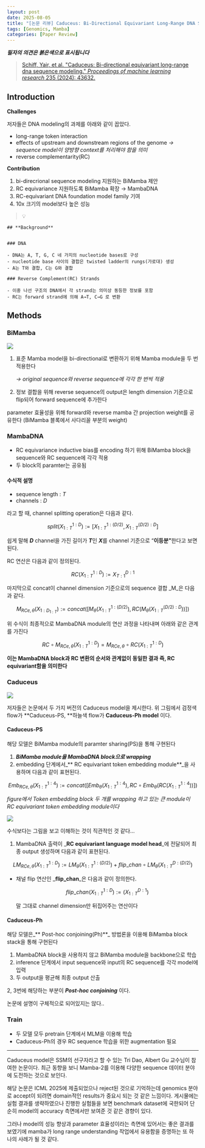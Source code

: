 ```yaml
---
layout: post
date: 2025-08-05
title: "[논문 리뷰] Caduceus: Bi-Directional Equivariant Long-Range DNA Sequence Modeling"
tags: [Genomics, Mamba]
categories: [Paper Review]
---
```


<span class="notion-red">_**필자의 의견은 붉은색으로 표시됩니다**_</span>


> [Schiff, Yair, et al. "Caduceus: Bi-directional equivariant long-range dna sequence modeling." ](https://pmc.ncbi.nlm.nih.gov/articles/PMC12189541/)[_Proceedings of machine learning research_](https://pmc.ncbi.nlm.nih.gov/articles/PMC12189541/)[ 235 (2024): 43632.](https://pmc.ncbi.nlm.nih.gov/articles/PMC12189541/)



## Introduction


**Challenges**


저자들은 DNA modeling의 과제를 아래와 같이 꼽았다.

- long-range token interaction
- effects of upstream and downstream regions of the genome 
_→ sequence model이 양방향 context를 처리해야 함을 의미_
- reverse complementarity(RC)

**Contribution**

1. bi-direcrional sequence modeling 지원하는 BiMamba 제안
1. RC equivariance 지원하도록 BiMamba 확장 → MambaDNA
1. RC-equivariant DNA foundation model family 기여
1. 10x 크기의 model보다 높은 성능

> 💡 


	## **Background**


	### DNA

	- DNA는 A, T, G, C 네 가지의 nucleotide bases로 구성
	- nucleotide base 사이의 결합은 twisted ladder의 rungs(가로대) 생성
	- A는 T와 결합, C는 G와 결합

	### Reverse Complement(RC) Strands

	- 이중 나선 구조의 DNA에서 각 strand는 의미상 동등한 정보를 포함
	- RC는 forward strand에 의해 A→T, C→G 로 변환


## Methods



### BiMamba


![](https://prod-files-secure.s3.us-west-2.amazonaws.com/542b861c-36a8-4051-84e5-8804b6728dba/2c247d59-7815-4980-99f0-8f0d21f445a7/image.png?X-Amz-Algorithm=AWS4-HMAC-SHA256&X-Amz-Content-Sha256=UNSIGNED-PAYLOAD&X-Amz-Credential=ASIAZI2LB4665JON4SZY%2F20250914%2Fus-west-2%2Fs3%2Faws4_request&X-Amz-Date=20250914T220110Z&X-Amz-Expires=3600&X-Amz-Security-Token=IQoJb3JpZ2luX2VjEO7%2F%2F%2F%2F%2F%2F%2F%2F%2F%2FwEaCXVzLXdlc3QtMiJHMEUCIF%2BKcK%2BJlmhA1SAKuYddR7acgh0mFvjSBSUFaL4D%2B0oRAiEA0lyPJfmXKvG0iCDnClJ%2Bgy6W%2BS8q1WJzJaWIvoEbTbkq%2FwMIZxAAGgw2Mzc0MjMxODM4MDUiDPlv8ZUj8rNEhlaArircA0oxn7KTuZ0UTltORv7klBqSt%2BLdeEN%2FPWRPGNAo7cc203HpcpC2pzA%2BFw8ty%2BrWXYD0Il5savRTFk3FJzIfWSGmTN%2BWdUNDLvBNwJHOPGFHS10g11rJH2Ae%2BIdsfSwU1NSW1vJW5P6PtgmJy%2Fixdt8hxnTEmJhOyCfwYQkcCKspzNuwUGhQbUcLtUUxumwxGJlugR%2B%2Fyzu0p75yMvW4xq3L%2FhuFjp65NbVsoI4QuZ9NjxAYU68O8P%2By5Trj7A0c%2FQE844KrweXr%2FtPbAqx1trdkygAordNeDK9OC64psZyS41Qb3nxekaS56UfA5s%2Bnqqo%2BvSQHmHL7tliZKoOUY4ffZiERz6J2zdJZz6sq1k0sCxqDPoOkfWnzbnQ6y94P7FIrZabnzHgcnVVLcDxFJlJlrlOCJd%2FaMbf3aCY%2FOue%2Bn3hqcLfluBXGAyYzb7cLTRpqiCHzVE8R56mbRGrjKDLOhMTLq0EmAe0pkEiQXoqatqUGBY6lsCeupuNng47z%2FRc3j8PtFpnVRymT1W1riLytF9mlIfKJBoKzi9e789uPSR6wXfir2RZ3ni5l6Ij6Plnjcr9aO6b05IZFI%2Ffj3OH0SYUt7CeRsNuRFXO6FHCcJC9afIWRM7M6pSQcMPPwnMYGOqUBK3QN1wCgtz6jMn1AJFqRQMF4dzG9DQYGAHkbWGfRbpNcgrXFvJ2h8zQPJK26LF9NLHYkORj9hDrq1XBexeAhaWi8A76XFwNi7%2BDJ4VVb9U41urEMgY7kFgFOKY8oklZuMFXBfhGKq5hQiWd1BYRh6SzIvUe%2BIqQn6uTigD8ITcgYDi7o1dM2tXe4DVEBsLB1QMeuwLRXzXro8Y5pH6z39%2BF%2F7XQt&X-Amz-Signature=65a2125b7ec28a70dbbc8bd0bf9524a8e043b953e5ad7486cbeb5d531e9b1516&X-Amz-SignedHeaders=host&x-amz-checksum-mode=ENABLED&x-id=GetObject)

1. 표준 Mamba model을 bi-directional로 변환하기 위해 Mamba module을 두 번 적용한다

	_→ original sequence와 reverse sequence에 각각 한 번씩 적용_

1. 정보 결합을 위해 reverse sequence의 output은 length dimension 기준으로 flip되어 forward sequence에 추가한다

parameter 효율성을 위해 forward와 reverse mamba 간 projection weight를 공유한다 (BiMamba 블록에서 사다리꼴 부분의 weight)



### MambaDNA

- RC equivariance inductive bias를 encoding 하기 위해 BiMamba block을 sequence와 RC sequence에 각각 적용
- 두 block의 paramter는 공유됨


#### 수식적 설명

- sequence length : _T_
- channels : _D_

라고 할 때,  channel splitting operation은 다음과 같다.


$$
split(X^{1:D}_{1:T}):=[X^{1:(D/2)}_{1:T},X^{(D/2):D}_{1:T}]
$$


<span class="notion-red">쉽게 말해 </span><span class="notion-red">_**D**_</span><span class="notion-red"> channel을 가진 길이가 </span><span class="notion-red">_**T**_</span><span class="notion-red">인 </span><span class="notion-red">_**X**_</span><span class="notion-red">를 channel 기준으로 “</span><span class="notion-red">**이등분”**</span><span class="notion-red">한다고 보면 된다.</span>


RC 연산은 다음과 같이 정의된다.


$$
RC(X^{1:D}_{1:T}):=X^{D:1}_{T:1}
$$


마지막으로 concat이 channel dimension 기준으로의 sequence 결합 _M_은 다음과 같다.


$$
M_{RCe,\theta}(X_{1:D_{1:T}}):=concat([M_{\theta}(X^{1:(D/2)}_{1:T}),RC(M_{\theta}(X^{(D/2):D}_{1:T}))])
$$


위 수식이 최종적으로 MambaDNA module의 연산 과정을 나타내며 아래와 같은 관계를 가진다


$$
RC\circ M_{RCe,\theta}(X^{1:D}_{1:T}) = M_{RCe,\theta} \circ RC(X^{1:D}_{1:T})
$$


**이는 MambaDNA block과 RC 변환의 순서와 관계없이 동일한 결과 즉, RC equivariant함을 의미한다**



### Caduceus


![](https://prod-files-secure.s3.us-west-2.amazonaws.com/542b861c-36a8-4051-84e5-8804b6728dba/f94a60d7-8145-473b-aef9-7c68d3ec604a/image.png?X-Amz-Algorithm=AWS4-HMAC-SHA256&X-Amz-Content-Sha256=UNSIGNED-PAYLOAD&X-Amz-Credential=ASIAZI2LB4665JON4SZY%2F20250914%2Fus-west-2%2Fs3%2Faws4_request&X-Amz-Date=20250914T220110Z&X-Amz-Expires=3600&X-Amz-Security-Token=IQoJb3JpZ2luX2VjEO7%2F%2F%2F%2F%2F%2F%2F%2F%2F%2FwEaCXVzLXdlc3QtMiJHMEUCIF%2BKcK%2BJlmhA1SAKuYddR7acgh0mFvjSBSUFaL4D%2B0oRAiEA0lyPJfmXKvG0iCDnClJ%2Bgy6W%2BS8q1WJzJaWIvoEbTbkq%2FwMIZxAAGgw2Mzc0MjMxODM4MDUiDPlv8ZUj8rNEhlaArircA0oxn7KTuZ0UTltORv7klBqSt%2BLdeEN%2FPWRPGNAo7cc203HpcpC2pzA%2BFw8ty%2BrWXYD0Il5savRTFk3FJzIfWSGmTN%2BWdUNDLvBNwJHOPGFHS10g11rJH2Ae%2BIdsfSwU1NSW1vJW5P6PtgmJy%2Fixdt8hxnTEmJhOyCfwYQkcCKspzNuwUGhQbUcLtUUxumwxGJlugR%2B%2Fyzu0p75yMvW4xq3L%2FhuFjp65NbVsoI4QuZ9NjxAYU68O8P%2By5Trj7A0c%2FQE844KrweXr%2FtPbAqx1trdkygAordNeDK9OC64psZyS41Qb3nxekaS56UfA5s%2Bnqqo%2BvSQHmHL7tliZKoOUY4ffZiERz6J2zdJZz6sq1k0sCxqDPoOkfWnzbnQ6y94P7FIrZabnzHgcnVVLcDxFJlJlrlOCJd%2FaMbf3aCY%2FOue%2Bn3hqcLfluBXGAyYzb7cLTRpqiCHzVE8R56mbRGrjKDLOhMTLq0EmAe0pkEiQXoqatqUGBY6lsCeupuNng47z%2FRc3j8PtFpnVRymT1W1riLytF9mlIfKJBoKzi9e789uPSR6wXfir2RZ3ni5l6Ij6Plnjcr9aO6b05IZFI%2Ffj3OH0SYUt7CeRsNuRFXO6FHCcJC9afIWRM7M6pSQcMPPwnMYGOqUBK3QN1wCgtz6jMn1AJFqRQMF4dzG9DQYGAHkbWGfRbpNcgrXFvJ2h8zQPJK26LF9NLHYkORj9hDrq1XBexeAhaWi8A76XFwNi7%2BDJ4VVb9U41urEMgY7kFgFOKY8oklZuMFXBfhGKq5hQiWd1BYRh6SzIvUe%2BIqQn6uTigD8ITcgYDi7o1dM2tXe4DVEBsLB1QMeuwLRXzXro8Y5pH6z39%2BF%2F7XQt&X-Amz-Signature=5471ed06a121976bc54889670bad85fe84832020f968228cb97ef1f8e477891c&X-Amz-SignedHeaders=host&x-amz-checksum-mode=ENABLED&x-id=GetObject)


저자들은 논문에서 두 가지 버전의 Caduceus model을 제시한다. 위 그림에서 검정색 flow가 **Caduceus-PS, **하늘색 flow가 **Caduceus-Ph model** 이다.



#### Caduceus-PS


해당 모델은 BiMamba module의 paramter sharing(PS)을 통해 구현된다

1. _**BiMamba module을 MambaDNA block으로 wrapping**_
1. embedding 단계에서_** RC equivariant token embedding module**_을 사용하며 다음과 같이 표현된다.

$$
Emb_{RCe,\theta}(X^{1:4}_{1:T}):=concat([Emb_{\theta}(X^{1:4}_{1:T}),RC \circ Emb_{\theta}(RC(X^{1:4}_{1:T}))])
$$


_figure에서 Token embedding block 두 개를 wrapping 하고 있는 큰 module이 RC equivariant token embedding module이다_


![](https://prod-files-secure.s3.us-west-2.amazonaws.com/542b861c-36a8-4051-84e5-8804b6728dba/b175e4da-71eb-4e91-8c23-a06dabe673c9/image.png?X-Amz-Algorithm=AWS4-HMAC-SHA256&X-Amz-Content-Sha256=UNSIGNED-PAYLOAD&X-Amz-Credential=ASIAZI2LB4665JON4SZY%2F20250914%2Fus-west-2%2Fs3%2Faws4_request&X-Amz-Date=20250914T220111Z&X-Amz-Expires=3600&X-Amz-Security-Token=IQoJb3JpZ2luX2VjEO7%2F%2F%2F%2F%2F%2F%2F%2F%2F%2FwEaCXVzLXdlc3QtMiJHMEUCIF%2BKcK%2BJlmhA1SAKuYddR7acgh0mFvjSBSUFaL4D%2B0oRAiEA0lyPJfmXKvG0iCDnClJ%2Bgy6W%2BS8q1WJzJaWIvoEbTbkq%2FwMIZxAAGgw2Mzc0MjMxODM4MDUiDPlv8ZUj8rNEhlaArircA0oxn7KTuZ0UTltORv7klBqSt%2BLdeEN%2FPWRPGNAo7cc203HpcpC2pzA%2BFw8ty%2BrWXYD0Il5savRTFk3FJzIfWSGmTN%2BWdUNDLvBNwJHOPGFHS10g11rJH2Ae%2BIdsfSwU1NSW1vJW5P6PtgmJy%2Fixdt8hxnTEmJhOyCfwYQkcCKspzNuwUGhQbUcLtUUxumwxGJlugR%2B%2Fyzu0p75yMvW4xq3L%2FhuFjp65NbVsoI4QuZ9NjxAYU68O8P%2By5Trj7A0c%2FQE844KrweXr%2FtPbAqx1trdkygAordNeDK9OC64psZyS41Qb3nxekaS56UfA5s%2Bnqqo%2BvSQHmHL7tliZKoOUY4ffZiERz6J2zdJZz6sq1k0sCxqDPoOkfWnzbnQ6y94P7FIrZabnzHgcnVVLcDxFJlJlrlOCJd%2FaMbf3aCY%2FOue%2Bn3hqcLfluBXGAyYzb7cLTRpqiCHzVE8R56mbRGrjKDLOhMTLq0EmAe0pkEiQXoqatqUGBY6lsCeupuNng47z%2FRc3j8PtFpnVRymT1W1riLytF9mlIfKJBoKzi9e789uPSR6wXfir2RZ3ni5l6Ij6Plnjcr9aO6b05IZFI%2Ffj3OH0SYUt7CeRsNuRFXO6FHCcJC9afIWRM7M6pSQcMPPwnMYGOqUBK3QN1wCgtz6jMn1AJFqRQMF4dzG9DQYGAHkbWGfRbpNcgrXFvJ2h8zQPJK26LF9NLHYkORj9hDrq1XBexeAhaWi8A76XFwNi7%2BDJ4VVb9U41urEMgY7kFgFOKY8oklZuMFXBfhGKq5hQiWd1BYRh6SzIvUe%2BIqQn6uTigD8ITcgYDi7o1dM2tXe4DVEBsLB1QMeuwLRXzXro8Y5pH6z39%2BF%2F7XQt&X-Amz-Signature=b5778f0336a6cbe1b1f47371bca1ae227d152777d9a740f1c990f607349d18c0&X-Amz-SignedHeaders=host&x-amz-checksum-mode=ENABLED&x-id=GetObject)


<span class="notion-red">수식보다는 그림을 보고 이해하는 것이 직관적인 것 같다…</span>

1. MambaDNA 출력이 _**RC equivariant language model head**_에 전달되어 최종 output 생성하며 다음과 같이 표현된다.

$$
LM_{RCe,\theta}(X^{1:D}_{1:T}):= LM_{\theta}(X^{1:(D/2)}_{1:T})+flip\_chan\circ LM_{\theta}(X^{D:(D/2)}_{1:T})
$$

- 채널 flip 연산인 _**flip\_chan**_은 다음과 같이 정의한다.

	$$
	flip\_chan(X^{1:D}_{1:T}):=(X^{D:1}_{1:T})
	$$


	말 그대로 channel dimension만 뒤집어주는 연산이다



#### Caduceus-Ph


해당 모델은_** Post-hoc conjoining(Ph)**_ 방법론을 이용해 BiMamba block stack을 통해 구현된다

1. MambaDNA block을 사용하지 않고 BiMamba module을 backbone으로 학습
1. inference 단계에서 input sequence와 input의 RC sequence를 각각 model에 입력
1. 두 output을 평균해 최종 output 산출

2, 3번에 해당하는 부분이 _**Post-hoc conjoining**_ 이다.


<span class="notion-red">논문에 설명이 구체적으로 되어있지는 않다..</span>



### Train

- 두 모델 모두 pretrain 단계에서 MLM을 이용해 학습
- Caduceus-Ph의 경우 RC sequence 학습을 위한 augmentation 필요

---


<span class="notion-red">Caduceus model은 SSM의 선구자라고 할 수 있는 Tri Dao, Albert Gu 교수님이 참여한 논문이다. 최근 동향을 보니 Mamba-2를 이용해 다양한 sequence 데이터 분야에 도전하는 것으로 보인다.</span>


<span class="notion-red">해당 논문은 ICML 2025에 제출되었으나 reject된 것으로 기억하는데 genomics 분야로 accept이 되려면 domain적인 results가 중요시 되는 것 같은 느낌이다. 게시물에는 실험 결과를 생략하였으나 진행한 실험들을 보면 benchmark dataset에 국한되어 단순히 model의 accuracy 측면에서만 보여준 것 같은 경향이 있다.</span>


<span class="notion-red">그러나 model의 성능 향상과 parameter 효율성이라는 측면에 있어서는 좋은 결과를 보였기에 mamba가 long range understanding 작업에서 유용함을 증명하는 또 하나의 사례가 될 것 같다.</span>

